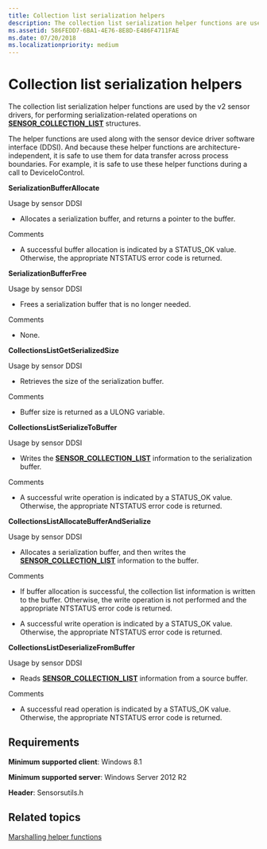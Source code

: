 ```yaml
---
title: Collection list serialization helpers
description: The collection list serialization helper functions are used by the v2 sensor drivers, for performing serialization-related operations on SENSOR\_COLLECTION\_LIST structures.
ms.assetid: 586FEDD7-6BA1-4E76-8E8D-E486F4711FAE
ms.date: 07/20/2018
ms.localizationpriority: medium
---
```


# Collection list serialization helpers


The collection list serialization helper functions are used by the v2 sensor drivers, for performing serialization-related operations on [**SENSOR\_COLLECTION\_LIST**](/windows-hardware/drivers/ddi/sensorsdef/ns-sensorsdef-sensor_collection_list) structures.

The helper functions are used along with the sensor device driver software interface (DDSI). And because these helper functions are architecture-independent, it is safe to use them for data transfer across process boundaries. For example, it is safe to use these helper functions during a call to DeviceIoControl.

**SerializationBufferAllocate**

Usage by sensor DDSI

-   Allocates a serialization buffer, and returns a pointer to the buffer.

Comments

-   A successful buffer allocation is indicated by a STATUS\_OK value. Otherwise, the appropriate NTSTATUS error code is returned.

**SerializationBufferFree**

Usage by sensor DDSI

-   Frees a serialization buffer that is no longer needed.

Comments

-   None.

**CollectionsListGetSerializedSize**

Usage by sensor DDSI

-   Retrieves the size of the serialization buffer.

Comments

-   Buffer size is returned as a ULONG variable.

**CollectionsListSerializeToBuffer**

Usage by sensor DDSI

-   Writes the [**SENSOR\_COLLECTION\_LIST**](/windows-hardware/drivers/ddi/sensorsdef/ns-sensorsdef-sensor_collection_list) information to the serialization buffer.

Comments

-   A successful write operation is indicated by a STATUS\_OK value. Otherwise, the appropriate NTSTATUS error code is returned.

**CollectionsListAllocateBufferAndSerialize**

Usage by sensor DDSI

-   Allocates a serialization buffer, and then writes the [**SENSOR\_COLLECTION\_LIST**](/windows-hardware/drivers/ddi/sensorsdef/ns-sensorsdef-sensor_collection_list) information to the buffer.

Comments

-   If buffer allocation is successful, the collection list information is written to the buffer. Otherwise, the write operation is not performed and the appropriate NTSTATUS error code is returned.

-   A successful write operation is indicated by a STATUS\_OK value. Otherwise, the appropriate NTSTATUS error code is returned.

**CollectionsListDeserializeFromBuffer**

Usage by sensor DDSI

-   Reads [**SENSOR\_COLLECTION\_LIST**](/windows-hardware/drivers/ddi/sensorsdef/ns-sensorsdef-sensor_collection_list) information from a source buffer.

Comments

-   A successful read operation is indicated by a STATUS\_OK value. Otherwise, the appropriate NTSTATUS error code is returned.

## Requirements

**Minimum supported client**: Windows 8.1

**Minimum supported server**: Windows Server 2012 R2

**Header**: Sensorsutils.h


 

## Related topics


[Marshalling helper functions](marshalling-helper-functions.md)

 

